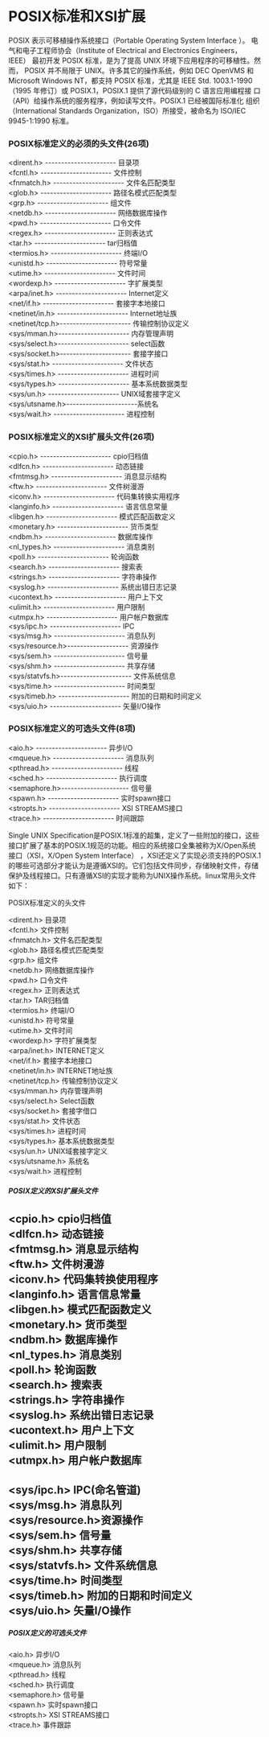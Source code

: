 # POSIX标准和XSI扩展  
POSIX 表示可移植操作系统接口（Portable Operating System Interface ）。  电气和电子工程师协会（Institute of Electrical and Electronics Engineers，IEEE）  最初开发 POSIX 标准，是为了提高 UNIX 环境下应用程序的可移植性。然而，  POSIX 并不局限于 UNIX。许多其它的操作系统，例如 DEC OpenVMS 和   Microsoft Windows NT，都支持 POSIX 标准，尤其是 IEEE Std. 1003.1-1990  （1995 年修订）或 POSIX.1，POSIX.1 提供了源代码级别的 C 语言应用编程接  口（API）给操作系统的服务程序，例如读写文件。POSIX.1 已经被国际标准化  组织（International Standards Organization，ISO）所接受，被命名为   ISO/IEC 9945-1:1990 标准。  

### POSIX标准定义的必须的头文件(26项)  
<dirent.h>      ----------------------   目录项  
<fcntl.h>         ----------------------   文件控制  
<fnmatch.h>   ----------------------   文件名匹配类型  
<glob.h>         ----------------------   路径名模式匹配类型  
<grp.h>          ----------------------   组文件  
<netdb.h>      ----------------------   网络数据库操作  
<pwd.h>         ----------------------   口令文件  
<regex.h>      ----------------------   正则表达式  
<tar.h>           ----------------------   tar归档值  
<termios.h>    ----------------------   终端I/O  
<unistd.h>      ----------------------   符号常量  
<utime.h>       ----------------------   文件时间  
<wordexp.h>   ----------------------   字扩展类型  
<arpa/inet.h>  ----------------------   Internet定义  
<net/if.h>       ----------------------   套接字本地接口  
<netinet/in.h> ----------------------   Internet地址族  
<netinet/tcp.h>----------------------   传输控制协议定义  
<sys/mman.h>----------------------   内存管理声明  
<sys/select.h>----------------------   select函数  
<sys/socket.h>----------------------   套接字接口  
<sys/stat.h>    ----------------------   文件状态  
<sys/times.h>  ----------------------   进程时间  
<sys/types.h>  ----------------------   基本系统数据类型  
<sys/un.h>      ----------------------   UNIX域套接字定义  
<sys/utsname.h>----------------------系统名  
<sys/wait.h>    ----------------------   进程控制  

### POSIX标准定义的XSI扩展头文件(26项)  
<cpio.h>          ----------------------   cpio归档值  
<dlfcn.h>         ----------------------   动态链接  
<fmtmsg.h>     ----------------------   消息显示结构  
<ftw.h>            ----------------------   文件树漫游  
<iconv.h>        ----------------------   代码集转换实用程序  
<langinfo.h>    ----------------------   语言信息常量  
<libgen.h>       ----------------------   模式匹配函数定义  
<monetary.h>  ----------------------   货币类型  
<ndbm.h>        ----------------------   数据库操作  
<nl_types.h>   ----------------------   消息类别  
<poll.h>           ----------------------   轮询函数  
<search.h>      ----------------------   搜索表  
<strings.h>      ----------------------   字符串操作  
<syslog.h>      ----------------------   系统出错日志记录  
<ucontext.h>   ----------------------   用户上下文  
<ulimit.h>        ----------------------   用户限制  
<utmpx.h>       ----------------------   用户帐户数据库  
<sys/ipc.h>      ----------------------   IPC  
<sys/msg.h>    ----------------------   消息队列  
<sys/resource.h>-------------------   资源操作  
<sys/sem.h>    ----------------------   信号量  
<sys/shm.h>    ----------------------   共享存储  
<sys/statvfs.h>----------------------   文件系统信息  
<sys/time.h>    ----------------------   时间类型  
<sys/timeb.h>  ----------------------   附加的日期和时间定义  
<sys/uio.h>      ----------------------   矢量I/O操作  

### POSIX标准定义的可选头文件(8项)    
<aio.h>            ----------------------   异步I/O  
<mqueue.h>    ----------------------   消息队列  
<pthread.h>    ----------------------   线程  
<sched.h>       ----------------------   执行调度  
<semaphore.h>---------------------   信号量  
<spawn.h>       ----------------------   实时spawn接口  
<stropts.h>      ----------------------   XSI STREAMS接口  
<trace.h>         ----------------------   时间跟踪    

Single UNIX Specification是POSIX.1标准的超集，定义了一些附加的接口，这些接口扩展了基本的POSIX.1规范的功能。相应的系统接口全集被称为X/Open系统接口（XSI，X/Open System Interface） ，XSI还定义了实现必须支持的POSIX.1的哪些可选部分才能认为是遵循XSI的。它们包括文件同步，存储映射文件，存储保护及线程接口。只有遵循XSI的实现才能称为UNIX操作系统。linux常用头文件如下： 

POSIX标准定义的头文件  

<dirent.h>        目录项  
<fcntl.h>         文件控制  
<fnmatch.h>    文件名匹配类型  
<glob.h>    路径名模式匹配类型  
<grp.h>        组文件  
<netdb.h>    网络数据库操作  
<pwd.h>        口令文件  
<regex.h>    正则表达式  
<tar.h>        TAR归档值  
<termios.h>    终端I/O  
<unistd.h>    符号常量  
<utime.h>    文件时间  
<wordexp.h>    字符扩展类型  
<arpa/inet.h>    INTERNET定义  
<net/if.h>    套接字本地接口  
<netinet/in.h>    INTERNET地址族  
<netinet/tcp.h>    传输控制协议定义  
<sys/mman.h>    内存管理声明  
<sys/select.h>    Select函数  
<sys/socket.h>    套接字借口  
<sys/stat.h>    文件状态  
<sys/times.h>    进程时间  
<sys/types.h>    基本系统数据类型  
<sys/un.h>    UNIX域套接字定义  
<sys/utsname.h>    系统名  
<sys/wait.h>    进程控制  

##### POSIX定义的XSI扩展头文件  
<cpio.h>    cpio归档值  
<dlfcn.h>    动态链接  
<fmtmsg.h>    消息显示结构  
<ftw.h>        文件树漫游  
<iconv.h>    代码集转换使用程序  
<langinfo.h>    语言信息常量  
<libgen.h>    模式匹配函数定义  
<monetary.h>    货币类型  
<ndbm.h>    数据库操作  
<nl_types.h>    消息类别  
<poll.h>    轮询函数  
<search.h>    搜索表  
<strings.h>    字符串操作  
<syslog.h>    系统出错日志记录  
<ucontext.h>    用户上下文  
<ulimit.h>    用户限制  
<utmpx.h>    用户帐户数据库  
--------------
<sys/ipc.h>    IPC(命名管道)  
<sys/msg.h>    消息队列  
<sys/resource.h>资源操作  
<sys/sem.h>    信号量  
<sys/shm.h>    共享存储  
<sys/statvfs.h>    文件系统信息  
<sys/time.h>    时间类型  
<sys/timeb.h>    附加的日期和时间定义  
<sys/uio.h>    矢量I/O操作  
------------------------------  
##### POSIX定义的可选头文件  
<aio.h>        异步I/O  
<mqueue.h>    消息队列  
<pthread.h>    线程  
<sched.h>    执行调度  
<semaphore.h>    信号量  
<spawn.h>     实时spawn接口  
<stropts.h>    XSI STREAMS接口  
<trace.h>     事件跟踪  
